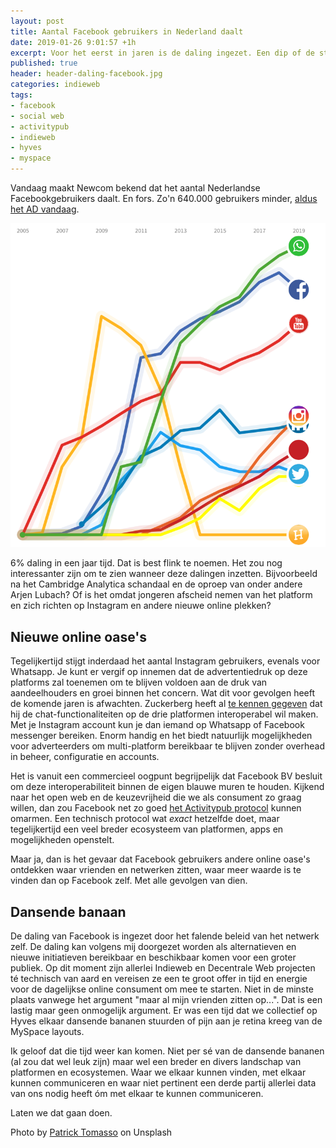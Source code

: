 ```yaml
---
layout: post
title: Aantal Facebook gebruikers in Nederland daalt
date: 2019-01-26 9:01:57 +1h
excerpt: Voor het eerst in jaren is de daling ingezet. Een dip of de start van iets groters?
published: true
header: header-daling-facebook.jpg
categories: indieweb
tags: 
- facebook
- social web
- activitypub
- indieweb
- hyves
- myspace
---
```

Vandaag maakt Newcom bekend dat het aantal Nederlandse Facebookgebruikers daalt. En fors. Zo'n 640.000 gebruikers minder, [aldus het AD vandaag](https://www.ad.nl/tech/honderdduizenden-nederlanders-verlaten-facebook~a45abf39/).

![Beeld via Algemeen Dagblad](../images/dalingfacebook.png)

6% daling in een jaar tijd. Dat is best flink te noemen. Het zou nog interessanter zijn om te zien wanneer deze dalingen inzetten. Bijvoorbeeld na het Cambridge Analytica schandaal en de oproep van onder andere Arjen Lubach? Of is het omdat jongeren afscheid nemen van het platform en zich richten op Instagram en andere nieuwe online plekken? 

## Nieuwe online oase's
Tegelijkertijd stijgt inderdaad het aantal Instagram gebruikers, evenals voor Whatsapp. Je kunt er vergif op innemen dat de advertentiedruk op deze platforms zal toenemen om te blijven voldoen aan de druk van aandeelhouders en groei binnen het concern. Wat dit voor gevolgen heeft de komende jaren is afwachten. Zuckerberg heeft al [te kennen gegeven](https://www.bbc.com/news/technology-47001460) dat hij de chat-functionaliteiten op de drie platformen interoperabel wil maken. Met je Instagram account kun je dan iemand op Whatsapp of Facebook messenger bereiken. Enorm handig en het biedt natuurlijk mogelijkheden voor adverteerders om multi-platform bereikbaar te blijven zonder overhead in beheer, configuratie en accounts. 

Het is vanuit een commercieel oogpunt begrijpelijk dat Facebook BV besluit om deze interoperabiliteit binnen de eigen blauwe muren te houden. Kijkend naar het open web en de keuzevrijheid die we als consument zo graag willen, dan zou Facebook net zo goed [het Activitypub protocol](https://bouwenaanbeter.nl/2019/01/onafhankelijke-informatie-uitwisseling-met-activitypub/) kunnen omarmen. Een technisch protocol wat _exact_ hetzelfde doet, maar tegelijkertijd een veel breder ecosysteem van platformen, apps en mogelijkheden openstelt. 

Maar ja, dan is het gevaar dat Facebook gebruikers andere online oase's ontdekken waar vrienden en netwerken zitten, waar meer waarde is te vinden dan op Facebook zelf. Met alle gevolgen van dien. 

## Dansende banaan
De daling van Facebook is ingezet door het falende beleid van het netwerk zelf. De daling kan volgens mij doorgezet worden als alternatieven en nieuwe initiatieven bereikbaar en beschikbaar komen voor een groter publiek. Op dit moment zijn allerlei Indieweb en Decentrale Web projecten té technisch van aard en vereisen ze een te groot offer in tijd en energie voor de dagelijkse online consument om mee te starten. Niet in de minste plaats vanwege het argument "maar al mijn vrienden zitten op...". Dat is een lastig maar geen onmogelijk argument. Er was een tijd dat we collectief op Hyves elkaar dansende bananen stuurden of pijn aan je retina kreeg van de MySpace layouts. 

Ik geloof dat die tijd weer kan komen. Niet per sé van de dansende bananen (al zou dat wel leuk zijn) maar wel een breder en divers landschap van platformen en ecosystemen. Waar we elkaar kunnen vinden, met elkaar kunnen communiceren en waar niet pertinent een derde partij allerlei data van ons nodig heeft óm met elkaar te kunnen communiceren. 

Laten we dat gaan doen. 

Photo by [Patrick Tomasso](https://unsplash.com/photos/KGcLJwIYiac?utm_source=unsplash&utm_medium=referral&utm_content=creditCopyText) on Unsplash



